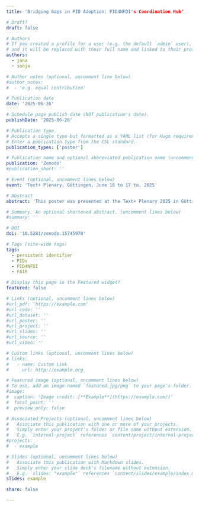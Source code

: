 ```yaml
---
title: 'Bridging Gaps in PID Adoption: PID4NFDI's Coordination Hub'

# Draft?
draft: false

# Authors
# If you created a profile for a user (e.g. the default `admin` user), write the username (folder name) here
# and it will be replaced with their full name and linked to their profile.
authors:
  - jana
  - sonja

# Author notes (optional, uncomment line below)
#author_notes:
#  - 'e.g. equal contribution'

# Publication date
date: '2025-06-26'

# Schedule page publish date (NOT publication's date).
publishDate: '2025-06-26'

# Publication type.
# Accepts a single type but formatted as a YAML list (for Hugo requirements).
# Enter a publication type from the CSL standard.
publication_types: ['poster']

# Publication name and optional abbreviated publication name (uncomment line below).
publication: 'Zenodo'
#publication_short: ''

# Event (optional, uncomment lines below)
event: 'Text+ Plenary, Göttingen, June 16 to 17 to, 2025'

# Abstract
abstract: 'This poster was presented at the Text+ Plenary 2025 in Göttingen to showcase the PID Coordination Hub of PID4NFDI.'

# Summary. An optional shortened abstract. (uncomment lines below)
#summary: ''

# DOI
doi: '10.5281/zenodo.15745970'

# Tags (site-wide tags)
tags:
  - persistent identifier
  - PIDs
  - PID4NFDI
  - FAIR

# Display this page in the Featured widget?
featured: false

# Links (optional, uncomment lines below)
#url_pdf: 'https://example.com'
#url_code: ''
#url_dataset: ''
#url_poster: ''
#url_project: ''
#url_slides: ''
#url_source: ''
#url_video: ''

# Custom links (optional, uncomment lines below)
# links:
#   - name: Custom Link
#     url: http://example.org

# Featured image (optional, uncomment lines below)
# To use, add an image named `featured.jpg/png` to your page's folder.
#image:
#  caption: 'Image credit: [**Example**](https://example.com/)'
#  focal_point: ''
#  preview_only: false

# Associated Projects (optional, uncomment lines below)
#   Associate this publication with one or more of your projects.
#   Simply enter your project's folder or file name without extension.
#   E.g. `internal-project` references `content/project/internal-project/index.md`.
#projects:
#  - example

# Slides (optional, uncomment lines below)
#   Associate this publication with Markdown slides.
#   Simply enter your slide deck's filename without extension.
#   E.g. `slides: "example"` references `content/slides/example/index.md`.
slides: example

share: false

---
```

